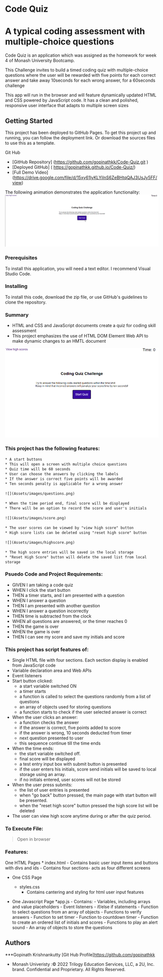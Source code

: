 # Code Quiz

# A typical coding assessment with multiple-choice questions 

Code Quiz is an application which was assigned as the homework for week 4 of Monash University Bootcamp.

This Challenge invites to build a timed coding quiz with multiple-choice questions where the user will be rewarded with five points for each correct answer and take away 10seconds for each wrong answer, for a 60seconds challenge 

This app will run in the browser and will feature dynamically updated HTML and CSS powered by JavaScript code. It has a clean and polished, responsive user interface that adapts to multiple screen sizes



## Getting Started

This project has been deployed to GitHub Pages. To get this project up and running, you can follow the deployment link. Or download the sources files to use this as a template.

Git Hub 

* [GitHub Repository] (https://github.com/gopinathkk/Code-Quiz.git )
* [Deployed GitHub] ( https://gopinathkk.github.io/Code-Quiz/)
* [Full Demo Video] (https://drive.google.com/file/d/15xy61lyKLYiInS6ZeBHtqQAJ3UsJy5FF/view)

The following animation demonstrates the application functionality:
![](Assets/Animation.gif)



### Prerequisites

To install this application, you will need a text editor. I recommend Visual Studio Code. 

### Installing

To install this code, download the zip file, or use GitHub's guidelines to clone the repository. 

### Summary
* HTML and CSS and JavaScript documents create a quiz for coding skill assessment 
* This project emphasizes the use of HTML DOM Element Web API to make dynamic changes to an HMTL document

![](Assets/images/frontpage.png)


### This project has the following features: 
    * A start buttons
    * This will open a screen with multiple choice questions
    * Quiz time will be 60 seconds
    * User can choose the answers by clicking the labels
    * If the answer is correct five points will be awarded 
    * Ten seconds penalty is applicable for a wrong answer

    ![](Assets/images/questions.png)

    * When the time period end, final score will be displayed
    * There will be an option to record the score and user's initials

    ![](Assets/images/score.png)

    * The user scores can be viewed by "view high score" button
    * High score lists can be deleted using "reset high score" button  

    ![](Assets/images/highscore.png)

    * The high score entries will be saved in the local storage
    * "Reset High Score" button will delete the saved list from local storage

    



### Psuedo Code and Project Requirements: 

* GIVEN I am taking a code quiz
* WHEN I click the start button
* THEN a timer starts, and I am presented with a question
* WHEN I answer a question
* THEN I am presented with another question
* WHEN I answer a question incorrectly
* THEN time is subtracted from the clock
* WHEN all questions are answered, or the timer reaches 0
* THEN the game is over
* WHEN the game is over
* THEN I can see my score and save my initials and score




### This project has script features of:
* Single HTML file with four sections. Each section display is enabled from JavaScript code
* Variable declaration area and Web APIs
* Event listeners 
* Start button clicked:
   - a start variable switched ON
   - a timer starts
   - a function is called to select the questions randomly from a list of questions 
   - an array of objects used for storing questions
   - a function starts to check if the user selected answer is correct
* When the user clicks an answer:
   - a function checks the answer
   - if the answer is correct, five points added to score
   - if the answer is wrong, 10 seconds deducted from timer
   - next question presented to user
   - this sequence continue till the time ends
* When the time ends:
   - the start variable switched off.
   - final score will be displayed
   - a test entry input box with submit button is presented
   - if the user enters his initials, score send initials will be saved to local     storage using an array.
   - if no initials entered, user scores will not be stored
* When the user press submits:
   - the list of user entries is presented
   - when "go back" button pressed, the main page with start button will be presented.
   - when the "reset high score" button pressed the high score list will be deleted
* The user can view high score anytime during or after the quiz period.



### To Execute File:
> Open in browser

### Features: 
One HTML Pages
    * index.html 
        - Contains basic user input items and buttons with divs and ids
        - Contains four sections- acts as four different screens
* One CSS Page
    * styles.css
        * Contains cantering and styling for html user input features

        
* One Javascript Page
    *app.js
        - Contains: 
        - Variables, including arrays and value placeholders
        - Event listeners
        - if/else if statements
        - Function to select questions from an array of objects
        - Functions to verify answers
        - Function to set timer
        - Function to countdown timer
        - Function to create an ordered list of initials and scores
        - Functions to play an alert sound
        - An array of objects to store the questions



## Authors
***Gopinath Krishnankutty [Git Hub Profile]https://github.com/gopinathkk
* Monash Univeristy :© 2022 Trilogy Education Services, LLC, a 2U, Inc. brand. Confidential and Proprietary. All Rights Reserved.

